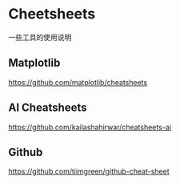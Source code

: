 # Cheetsheets

一些工具的使用说明



## Matplotlib

https://github.com/matplotlib/cheatsheets



## AI Cheatsheets

https://github.com/kailashahirwar/cheatsheets-ai



## Github

https://github.com/tiimgreen/github-cheat-sheet